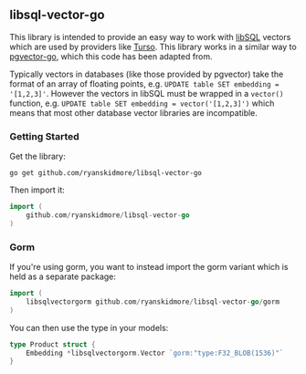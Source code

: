 ## libsql-vector-go

This library is intended to provide an easy way to work with [libSQL](https://github.com/tursodatabase/libsql) vectors which are used by providers like [Turso](https://turso.tech/). 
This library works in a similar way to [pgvector-go](https://github.com/pgvector/pgvector-go), which this code has been adapted from.

Typically vectors in databases (like those provided by pgvector) take the format of an array of floating points, e.g. `UPDATE table SET embedding = '[1,2,3]'`.
However the vectors in libSQL must be wrapped in a `vector()` function, e.g. `UPDATE table SET embedding = vector('[1,2,3]')`
which means that most other database vector libraries are incompatible.

### Getting Started

Get the library:
```shell
go get github.com/ryanskidmore/libsql-vector-go
```

Then import it:
```go
import (
	github.com/ryanskidmore/libsql-vector-go
)
```

### Gorm

If you're using gorm, you want to instead import the gorm variant which is held as a separate package:
```go
import (
    libsqlvectorgorm github.com/ryanskidmore/libsql-vector-go/gorm
)
```

You can then use the type in your models:

```go
type Product struct {
	Embedding *libsqlvectorgorm.Vector `gorm:"type:F32_BLOB(1536)"`
}
```